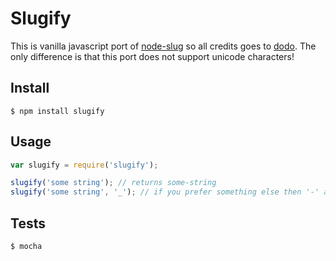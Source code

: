 
# Slugify

This is vanilla javascript port of [node-slug](https://github.com/dodo/node-slug) so all credits goes to [dodo](https://github.com/dodo). The only difference is that this port does not support unicode characters!


## Install

```shell
$ npm install slugify
```


## Usage

```js
var slugify = require('slugify');

slugify('some string'); // returns some-string
slugify('some string', '_'); // if you prefer something else then '-' as seperator
```


## Tests

```shell
$ mocha
```
